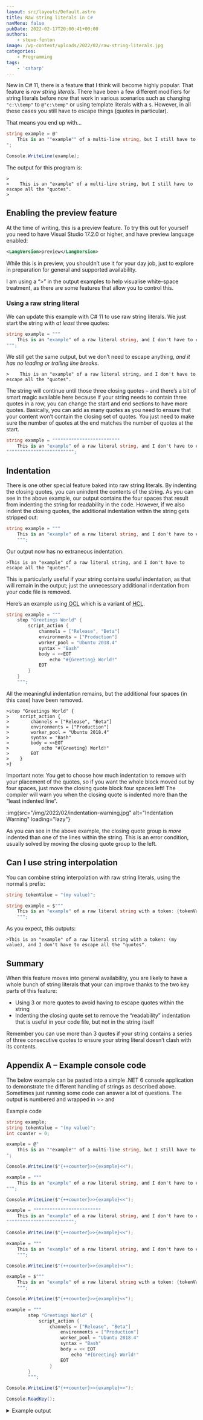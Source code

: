 ```yaml
---
layout: src/layouts/Default.astro
title: Raw string literals in C#
navMenu: false
pubDate: 2022-02-17T20:00:41+00:00
authors:
    - steve-fenton
image: /wp-content/uploads/2022/02/raw-string-literals.jpg
categories:
    - Programming
tags:
    - 'csharp'
---
```


New in C# 11, there is a feature that I think will become highly popular. That feature is *raw string literals*. There have been a few different modifiers for string literals before now that work in various scenarios such as changing `"c:\\temp"` to `@"c:\temp"` or using template literals with a `$`. However, in all these cases you still have to escape things (quotes in particular).

That means you end up with…

```csharp
string example = @"
    This is an ""example"" of a multi-line string, but I still have to escape all the ""quotes"".
";

Console.WriteLine(example);
```

The output for this program is:

```
>
>    This is an "example" of a multi-line string, but I still have to escape all the "quotes".
>
```

## Enabling the preview feature

At the time of writing, this is a preview feature. To try this out for yourself you need to have Visual Studio 17.2.0 or higher, and have preview language enabled:

```xml
<LangVersion>preview</LangVersion>
```
While this is in preview, you shouldn’t use it for your day job, just to explore in preparation for general and supported availability.

I am using a “>” in the output examples to help visualise white-space treatment, as there are some features that allow you to control this.

### Using a raw string literal

We can update this example with C# 11 to use raw string literals. We just start the string with *at least* three quotes:

```csharp
string example = """
    This is an "example" of a raw literal string, and I don't have to escape all the "quotes".
""";
```

We still get the same output, but we don’t need to escape anything, *and it has no leading or trailing line breaks*.

```
>    This is an "example" of a raw literal string, and I don't have to escape all the "quotes".
```

The string will continue until those three closing quotes – and there’s a bit of smart magic available here because if your string needs to contain three quotes in a row, you can change the start and end sections to have more quotes. Basically, you can add as many quotes as you need to ensure that your content won’t contain the closing set of quotes. You just need to make sure the number of quotes at the end matches the number of quotes at the start.

```csharp
string example = """""""""""""""""""""""""
    This is an "example" of a raw literal string, and I don't have to escape all the "quotes", even if I have three in a row, such as """.
""""""""""""""""""""""""";
```

## Indentation

There is one other special feature baked into raw string literals. By indenting the closing quotes, you can unindent the contents of the string. As you can see in the above example, our output contains the four spaces that result from indenting the string for readability in the code. However, if we also indent the closing quotes, the additional indentation within the string gets stripped out:

```csharp
string example = """
    This is an "example" of a raw literal string, and I don't have to escape all the "quotes".
    """;
```

Our output now has no extraneous indentation.

```
>This is an "example" of a raw literal string, and I don't have to escape all the "quotes".
```

This is particularly useful if your string contains useful indentation, as that will remain in the output; just the unnecessary additional indentation from your code file is removed.

Here’s an example using <abbr title="Octopus Configuration Language">OCL</abbr> which is a variant of <abbr title="Hashicorp Configuration Language">HCL</abbr>.

```csharp
string example = """
    step "Greetings World" {
        script_action {
            channels = ["Release", "Beta"]
            environments = ["Production"]
            worker_pool = "Ubuntu 2018.4"
            syntax = "Bash"
            body = <<EOT
                echo "#{Greeting} World!"
            EOT
        }
    }
    """;
```

All the meaningful indentation remains, but the additional four spaces (in this case) have been removed.

```
>step "Greetings World" {
>    script_action {
>        channels = ["Release", "Beta"]
>        environments = ["Production"]
>        worker_pool = "Ubuntu 2018.4"
>        syntax = "Bash"
>        body = <<EOT
>            echo "#{Greeting} World!"
>        EOT
>    }
>}
```

Important note: You get to choose how much indentation to remove with your placement of the quotes, so if you want the whole block moved out by four spaces, just move the closing quote block four spaces left! The compiler will warn you when the closing quote is indented more than the “least indented line”.

:img{src="/img/2022/02/indentation-warning.jpg" alt="Indentation Warning" loading="lazy"}

As you can see in the above example, the closing quote group is *more* indented than one of the lines within the string. This is an error condition, usually solved by moving the closing quote group to the left.

## Can I use string interpolation

You can combine string interpolation with raw string literals, using the normal `$` prefix:

```csharp
string tokenValue = "(my value)";

string example = $"""
    This is an "example" of a raw literal string with a token: {tokenValue}, and I don't have to escape all the "quotes".
    """;
```

As you expect, this outputs:

```
>This is an "example" of a raw literal string with a token: (my value), and I don't have to escape all the "quotes".
```

## Summary

When this feature moves into general availability, you are likely to have a whole bunch of string literals that your can improve thanks to the two key parts of this feature:

- Using 3 or more quotes to avoid having to escape quotes within the string
- Indenting the closing quote set to remove the “readability” indentation that is useful in your code file, but not in the string itself

Remember you can use more than 3 quotes if your string contains a series of three consecutive quotes to ensure your string literal doesn’t clash with its contents.

## Appendix A – Example console code

The below example can be pasted into a simple .NET 6 console application to demonstrate the different handling of strings as described above. Sometimes just running some code can answer a lot of questions. The output is numbered and wrapped in &gt;&gt; and <summary>Example code</summary>

```csharp
string example;
string tokenValue = "(my value)";
int counter = 0;

example = @"
    This is an ""example"" of a multi-line string, but I still have to escape all the ""quotes"".
";

Console.WriteLine($"{++counter}>>{example}<<");

example = """
    This is an "example" of a raw literal string, and I don't have to escape all the "quotes".
""";

Console.WriteLine($"{++counter}>>{example}<<");

example = """""""""""""""""""""""""
    This is an "example" of a raw literal string, and I don't have to escape all the "quotes", even if I have three in a row, such as """.
""""""""""""""""""""""""";

Console.WriteLine($"{++counter}>>{example}<<");

example = """
    This is an "example" of a raw literal string, and I don't have to escape all the "quotes".
    """;

Console.WriteLine($"{++counter}>>{example}<<");

example = $"""
    This is an "example" of a raw literal string with a token: {tokenValue}, and I don't have to escape all the "quotes".
    """;

Console.WriteLine($"{++counter}>>{example}<<");

example = """
        step "Greetings World" {
            script_action {
                channels = ["Release", "Beta"]
                    environments = ["Production"]
                    worker_pool = "Ubuntu 2018.4"
                    syntax = "Bash"
                    body = << EOT
                        echo "#{Greeting} World!"
                    EOT
                }
        }
        """;

Console.WriteLine($"{++counter}>>{example}<<");

Console.ReadKey();
```

<details>
<summary>Example output</summary>
```
1>>
    This is an "example" of a multi-line string, but I still have to escape all the "quotes".
<<
2>>    This is an "example" of a raw literal string, and I don't have to escape all the "quotes".<<
3>>    This is an "example" of a raw literal string, and I don't have to escape all the "quotes", even if I have three in a row, such as """.<<
4>>This is an "example" of a raw literal string, and I don't have to escape all the "quotes".<<
5>>This is an "example" of a raw literal string with a token: (my value), and I don't have to escape all the "quotes".<<
6>>step "Greetings World" {
    script_action {
        channels = ["Release", "Beta"]
            environments = ["Production"]
            worker_pool = "Ubuntu 2018.4"
            syntax = "Bash"
            body = << EOT
                echo "#{Greeting} World!"
            EOT
        }
}<<
```
</details>